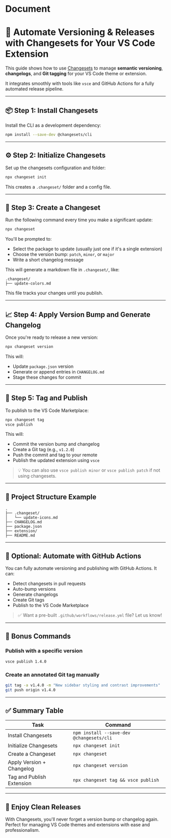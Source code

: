 # Document


# 🚀 Automate Versioning & Releases with Changesets for Your VS Code Extension

This guide shows how to use [Changesets](https://github.com/changesets/changesets) to manage **semantic versioning**, **changelogs**, and **Git tagging** for your VS Code theme or extension.

It integrates smoothly with tools like `vsce` and GitHub Actions for a fully automated release pipeline.

---

## 📦 Step 1: Install Changesets

Install the CLI as a development dependency:

```bash
npm install --save-dev @changesets/cli
```

---

## ⚙️ Step 2: Initialize Changesets

Set up the changesets configuration and folder:

```bash
npx changeset init
```

This creates a `.changeset/` folder and a config file.

---

## 📝 Step 3: Create a Changeset

Run the following command every time you make a significant update:

```bash
npx changeset
```

You'll be prompted to:

- Select the package to update (usually just one if it's a single extension)
- Choose the version bump: `patch`, `minor`, or `major`
- Write a short changelog message

This will generate a markdown file in `.changeset/`, like:

```text
.changeset/
├── update-colors.md
```

This file tracks your changes until you publish.

---

## 📈 Step 4: Apply Version Bump and Generate Changelog

Once you're ready to release a new version:

```bash
npx changeset version
```

This will:

- Update `package.json` version
- Generate or append entries in `CHANGELOG.md`
- Stage these changes for commit

---

## 🚀 Step 5: Tag and Publish

To publish to the VS Code Marketplace:

```bash
npx changeset tag
vsce publish
```

This will:

- Commit the version bump and changelog
- Create a Git tag (e.g., `v1.2.0`)
- Push the commit and tag to your remote
- Publish the updated extension using `vsce`

> 💡 You can also use `vsce publish minor` or `vsce publish patch` if not using changesets.

---

## 📁 Project Structure Example

```text
.
├── .changeset/
│   └── update-icons.md
├── CHANGELOG.md
├── package.json
├── extension/
├── README.md
```

---

## 🤖 Optional: Automate with GitHub Actions

You can fully automate versioning and publishing with GitHub Actions. It can:

- Detect changesets in pull requests
- Auto-bump versions
- Generate changelogs
- Create Git tags
- Publish to the VS Code Marketplace

> ✅ Want a pre-built `.github/workflows/release.yml` file? Let us know!

---

## 🧪 Bonus Commands

### Publish with a specific version

```bash
vsce publish 1.4.0
```

### Create an annotated Git tag manually

```bash
git tag -a v1.4.0 -m "New sidebar styling and contrast improvements"
git push origin v1.4.0
```

---

## ✅ Summary Table

| Task                        | Command                                           |
|-----------------------------|---------------------------------------------------|
| Install Changesets          | `npm install --save-dev @changesets/cli`         |
| Initialize Changesets       | `npx changeset init`                              |
| Create a Changeset          | `npx changeset`                                   |
| Apply Version + Changelog   | `npx changeset version`                           |
| Tag and Publish Extension   | `npx changeset tag && vsce publish`              |

---

## 🎨 Enjoy Clean Releases

With Changesets, you'll never forget a version bump or changelog again.  
Perfect for managing VS Code themes and extensions with ease and professionalism.
